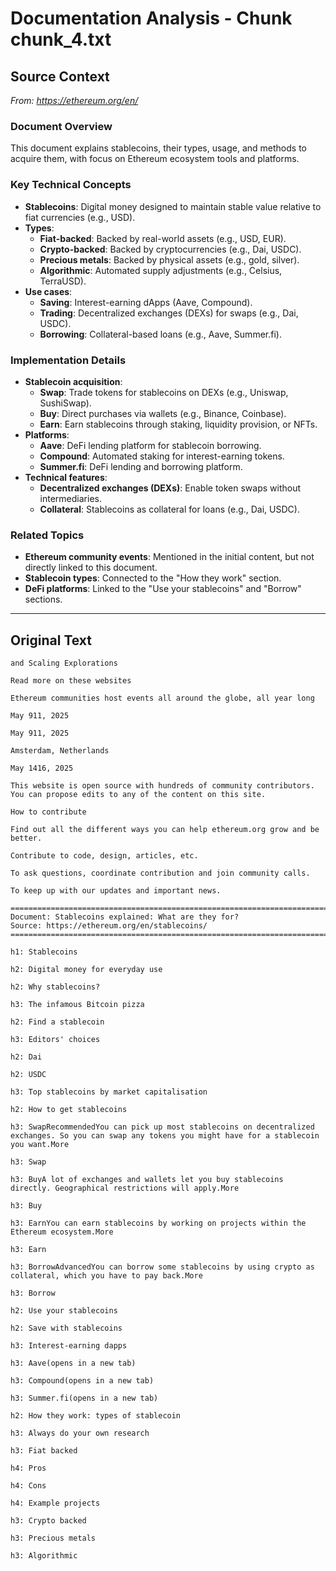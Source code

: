 # Documentation Analysis - Chunk chunk_4.txt

## Source Context
*From: https://ethereum.org/en/*

### Document Overview  
This document explains stablecoins, their types, usage, and methods to acquire them, with focus on Ethereum ecosystem tools and platforms.  

### Key Technical Concepts  
- **Stablecoins**: Digital money designed to maintain stable value relative to fiat currencies (e.g., USD).  
- **Types**:  
  - **Fiat-backed**: Backed by real-world assets (e.g., USD, EUR).  
  - **Crypto-backed**: Backed by cryptocurrencies (e.g., Dai, USDC).  
  - **Precious metals**: Backed by physical assets (e.g., gold, silver).  
  - **Algorithmic**: Automated supply adjustments (e.g., Celsius, TerraUSD).  
- **Use cases**:  
  - **Saving**: Interest-earning dApps (Aave, Compound).  
  - **Trading**: Decentralized exchanges (DEXs) for swaps (e.g., Dai, USDC).  
  - **Borrowing**: Collateral-based loans (e.g., Aave, Summer.fi).  

### Implementation Details  
- **Stablecoin acquisition**:  
  - **Swap**: Trade tokens for stablecoins on DEXs (e.g., Uniswap, SushiSwap).  
  - **Buy**: Direct purchases via wallets (e.g., Binance, Coinbase).  
  - **Earn**: Earn stablecoins through staking, liquidity provision, or NFTs.  
- **Platforms**:  
  - **Aave**: DeFi lending platform for stablecoin borrowing.  
  - **Compound**: Automated staking for interest-earning tokens.  
  - **Summer.fi**: DeFi lending and borrowing platform.  
- **Technical features**:  
  - **Decentralized exchanges (DEXs)**: Enable token swaps without intermediaries.  
  - **Collateral**: Stablecoins as collateral for loans (e.g., Dai, USDC).  

### Related Topics  
- **Ethereum community events**: Mentioned in the initial content, but not directly linked to this document.  
- **Stablecoin types**: Connected to the "How they work" section.  
- **DeFi platforms**: Linked to the "Use your stablecoins" and "Borrow" sections.

---

## Original Text
```
and Scaling Explorations

Read more on these websites

Ethereum communities host events all around the globe, all year long

May 911, 2025

May 911, 2025

Amsterdam, Netherlands

May 1416, 2025

This website is open source with hundreds of community contributors. You can propose edits to any of the content on this site.

How to contribute

Find out all the different ways you can help ethereum.org grow and be better.

Contribute to code, design, articles, etc.

To ask questions, coordinate contribution and join community calls.

To keep up with our updates and important news.

================================================================================
Document: Stablecoins explained: What are they for?
Source: https://ethereum.org/en/stablecoins/
================================================================================

h1: Stablecoins

h2: Digital money for everyday use

h2: Why stablecoins?

h3: The infamous Bitcoin pizza

h2: Find a stablecoin

h3: Editors' choices

h2: Dai

h2: USDC

h3: Top stablecoins by market capitalisation

h2: How to get stablecoins

h3: SwapRecommendedYou can pick up most stablecoins on decentralized exchanges. So you can swap any tokens you might have for a stablecoin you want.More

h3: Swap

h3: BuyA lot of exchanges and wallets let you buy stablecoins directly. Geographical restrictions will apply.More

h3: Buy

h3: EarnYou can earn stablecoins by working on projects within the Ethereum ecosystem.More

h3: Earn

h3: BorrowAdvancedYou can borrow some stablecoins by using crypto as collateral, which you have to pay back.More

h3: Borrow

h2: Use your stablecoins

h2: Save with stablecoins

h3: Interest-earning dapps

h3: Aave(opens in a new tab)

h3: Compound(opens in a new tab)

h3: Summer.fi(opens in a new tab)

h2: How they work: types of stablecoin

h3: Always do your own research

h3: Fiat backed

h4: Pros

h4: Cons

h4: Example projects

h3: Crypto backed

h3: Precious metals

h3: Algorithmic

```
